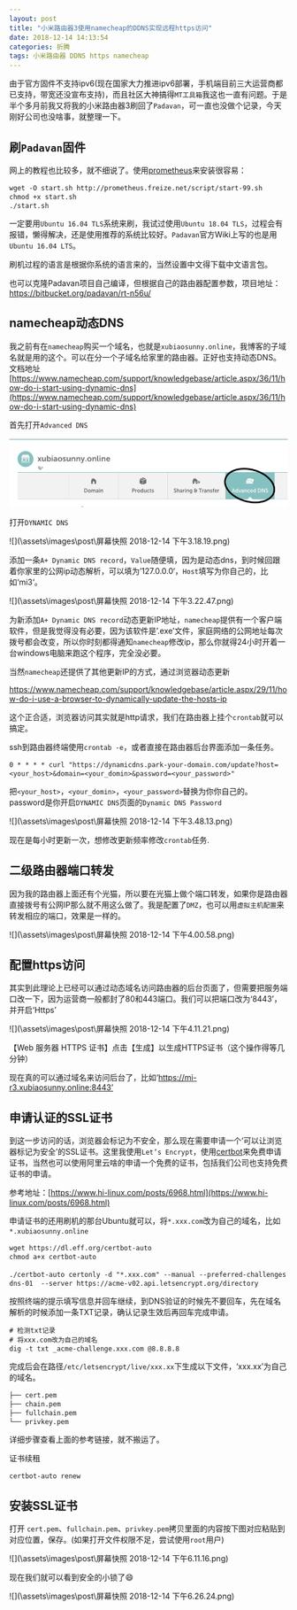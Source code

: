 ```yaml
---
layout: post
title: "小米路由器3使用namecheap的DDNS实现远程https访问"
date: 2018-12-14 14:13:54
categories: 折腾
tags: 小米路由器 DDNS https namecheap
---
```


由于官方固件不支持ipv6(现在国家大力推进ipv6部署，手机端目前三大运营商都已支持，带宽还没宣布支持)，而且社区大神搞得`MT工具箱`我这也一直有问题。于是半个多月前我又将我的小米路由器3刷回了`Padavan`，可一直也没做个记录，今天刚好公司也没啥事，就整理一下。

## 刷`Padavan`固件

网上的教程也比较多，就不细说了。使用[prometheus](http://prometheus.freize.net/)来安装很容易：

```shell
wget -O start.sh http://prometheus.freize.net/script/start-99.sh
chmod +x start.sh
./start.sh
```

一定要用`Ubuntu 16.04 TLS`系统来刷，我试过使用`Ubuntu 18.04 TLS`，过程会有报错，懒得解决，还是使用推荐的系统比较好。`Padavan`官方Wiki上写的也是用`Ubuntu 16.04 LTS`。

刷机过程的语言是根据你系统的语言来的，当然设置中文得下载中文语言包。

也可以克隆Padavan项目自己编译，但根据自己的路由器配置参数，项目地址：https://bitbucket.org/padavan/rt-n56u/

## namecheap动态DNS

我之前有在`namecheap`购买一个域名，也就是`xubiaosunny.online`，我博客的子域名就是用的这个。可以在分一个子域名给家里的路由器。正好也支持动态DNS。文档地址[https://www.namecheap.com/support/knowledgebase/article.aspx/36/11/how-do-i-start-using-dynamic-dns](https://www.namecheap.com/support/knowledgebase/article.aspx/36/11/how-do-i-start-using-dynamic-dns)

首先打开`Advanced DNS`

![](\assets\images\post\2018-12-14_3.04.56.png)

打开`DYNAMIC DNS`

![](\assets\images\post\屏幕快照 2018-12-14 下午3.18.19.png)

添加一条`A+ Dynamic DNS record`，`Value`随便填，因为是动态dns，到时候回跟着你家里的公网ip动态解析，可以填为’127.0.0.0‘，`Host`填写为你自己的，比如‘mi3‘。

![](\assets\images\post\屏幕快照 2018-12-14 下午3.22.47.png)

为新添加`A+ Dynamic DNS record`动态更新IP地址，`namecheap`提供有一个客户端软件，但是我觉得没有必要，因为该软件是’.exe’文件，家庭网络的公网地址每次拨号都会改变，所以你时刻都得通知`namecheap`修改ip，那么你就得24小时开着一台windows电脑来跑这个程序，完全没必要。

当然`namecheap`还提供了其他更新IP的方式，通过浏览器动态更新

https://www.namecheap.com/support/knowledgebase/article.aspx/29/11/how-do-i-use-a-browser-to-dynamically-update-the-hosts-ip

这个正合适，浏览器访问其实就是http请求，我们在路由器上挂个`crontab`就可以搞定。

ssh到路由器终端使用`crontab -e`，或者直接在路由器后台界面添加一条任务。

```shell
0 * * * * curl "https://dynamicdns.park-your-domain.com/update?host=<your_host>&domain=<your_domin>&password=<your_password>"
```

把`<your_host>`，`<your_domin>`，`<your_password>`替换为你你自己的。password是你开启`DYNAMIC DNS`页面的`Dynamic DNS Password`

![](\assets\images\post\屏幕快照 2018-12-14 下午3.48.13.png)

现在是每小时更新一次，想修改更新频率修改`crontab`任务.

## 二级路由器端口转发

因为我的路由器上面还有个光猫，所以要在光猫上做个端口转发，如果你是路由器直接拨号有公网IP那么就不用这么做了。我是配置了`DMZ`，也可以用`虚拟主机配置`来转发相应的端口，效果是一样的。

![](\assets\images\post\屏幕快照 2018-12-14 下午4.00.58.png)

## 配置https访问

其实到此理论上已经可以通过动态域名访问路由器的后台页面了，但需要把服务端口改一下，因为运营商一般都封了80和443端口。我们可以把端口改为‘8443’，并开启‘Https’

![](\assets\images\post\屏幕快照 2018-12-14 下午4.11.21.png)

【Web 服务器 HTTPS 证书】点击【生成】以生成HTTPS证书（这个操作得等几分钟）

现在真的可以通过域名来访问后台了，比如‘https://mi-r3.xubiaosunny.online:8443’

## 申请认证的SSL证书

到这一步访问的话，浏览器会标记为不安全，那么现在需要申请一个‘可以让浏览器标记为安全’的SSL证书。这里我使用`Let’s Encrypt`，使用[certbot](https://certbot.eff.org/)来免费申请证书，当然也可以使用阿里云啥的申请一个免费的证书，包括我们公司也支持免费证书的申请。

参考地址：[https://www.hi-linux.com/posts/6968.html](https://www.hi-linux.com/posts/6968.html)

申请证书的还用刷机的那台Ubuntu就可以，将`*.xxx.com`改为自己的域名，比如`*.xubiaosunny.online`

```shell
wget https://dl.eff.org/certbot-auto
chmod a+x certbot-auto

./certbot-auto certonly -d "*.xxx.com" --manual --preferred-challenges dns-01  --server https://acme-v02.api.letsencrypt.org/directory
```

按照终端的提示填写信息并回车继续，到DNS验证的时候先不要回车，先在域名解析的时候添加一条TXT记录，确认记录生效后再回车完成申请。

```shell
# 检测txt记录
# 将xxx.com改为自己的域名
dig -t txt _acme-challenge.xxx.com @8.8.8.8
```

完成后会在路径`/etc/letsencrypt/live/xxx.xx`下生成以下文件，‘xxx.xx’为自己的域名。

```shell
├── cert.pem
├── chain.pem
├── fullchain.pem
└── privkey.pem
```

详细步骤查看上面的参考链接，就不搬运了。

证书续租

```shell
certbot-auto renew
```

## 安装SSL证书

打开 `cert.pem`、`fullchain.pem`、`privkey.pem`拷贝里面的内容按下图对应粘贴到对应位置，保存。(如果打开文件权限不足，尝试使用`root`用户)

![](\assets\images\post\屏幕快照 2018-12-14 下午6.11.16.png)

现在我们就可以看到安全的小锁了😄

![](\assets\images\post\屏幕快照 2018-12-14 下午6.26.24.png)
